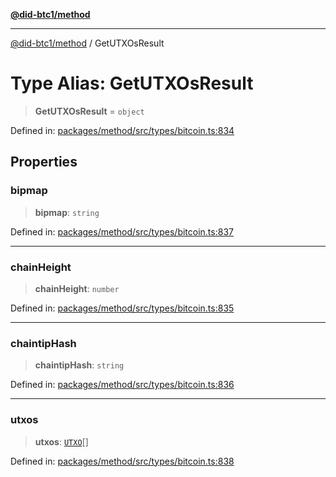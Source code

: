 [**@did-btc1/method**](../README.md)

***

[@did-btc1/method](../globals.md) / GetUTXOsResult

# Type Alias: GetUTXOsResult

> **GetUTXOsResult** = `object`

Defined in: [packages/method/src/types/bitcoin.ts:834](https://github.com/dcdpr/did-btc1-js/blob/751aedd75738c26882a2149e644ae32b9e424707/packages/method/src/types/bitcoin.ts#L834)

## Properties

### bipmap

> **bipmap**: `string`

Defined in: [packages/method/src/types/bitcoin.ts:837](https://github.com/dcdpr/did-btc1-js/blob/751aedd75738c26882a2149e644ae32b9e424707/packages/method/src/types/bitcoin.ts#L837)

***

### chainHeight

> **chainHeight**: `number`

Defined in: [packages/method/src/types/bitcoin.ts:835](https://github.com/dcdpr/did-btc1-js/blob/751aedd75738c26882a2149e644ae32b9e424707/packages/method/src/types/bitcoin.ts#L835)

***

### chaintipHash

> **chaintipHash**: `string`

Defined in: [packages/method/src/types/bitcoin.ts:836](https://github.com/dcdpr/did-btc1-js/blob/751aedd75738c26882a2149e644ae32b9e424707/packages/method/src/types/bitcoin.ts#L836)

***

### utxos

> **utxos**: [`UTXO`](UTXO.md)[]

Defined in: [packages/method/src/types/bitcoin.ts:838](https://github.com/dcdpr/did-btc1-js/blob/751aedd75738c26882a2149e644ae32b9e424707/packages/method/src/types/bitcoin.ts#L838)
